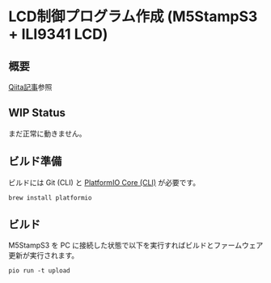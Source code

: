 # LCD制御プログラム作成 (M5StampS3 + ILI9341 LCD) <WIP>

## 概要

[Qiita記事](https://qiita.com/suzukiplan/private/b5882449fdbf571b4e80)参照

## WIP Status

まだ正常に動きません。

## ビルド準備

ビルドには Git (CLI) と [PlatformIO Core (CLI)](https://docs.platformio.org/en/latest/core/index.html) が必要です。

```
brew install platformio
```

## ビルド

M5StampS3 を PC に接続した状態で以下を実行すればビルドとファームウェア更新が実行されます。

```
pio run -t upload
```
